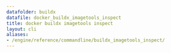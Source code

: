 ```yaml
---
datafolder: buildx
datafile: docker_buildx_imagetools_inspect
title: docker buildx imagetools inspect
layout: cli
aliases:
- /engine/reference/commandline/buildx_imagetools_inspect/
---
```


<!--
此页面是根据 Docker 源代码自动生成的。如果您想建议更改此处显示的文本，请在 GitHub 上的源代码仓库中打开一个工单或拉取请求：

https://github.com/docker/buildx
-->
